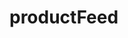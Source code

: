<!-- generated by markdown-notes-tree -->

# productFeed

<!-- optional markdown-notes-tree directory description starts here -->

<!-- optional markdown-notes-tree directory description ends here -->


